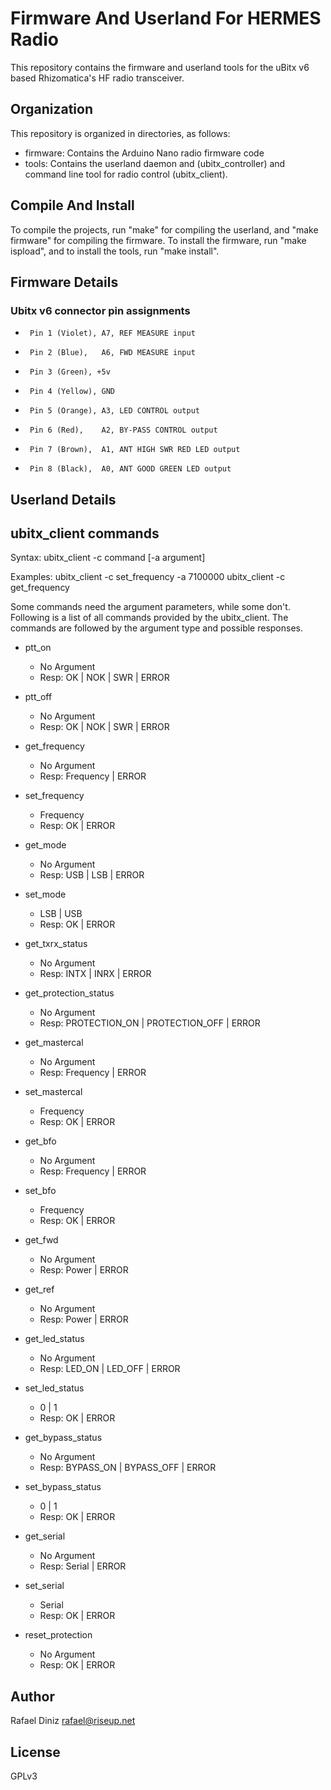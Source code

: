 # Firmware And Userland For HERMES Radio

This repository contains the firmware and userland tools for the uBitx v6
based Rhizomatica's HF radio transceiver.

## Organization

This repository is organized in directories, as follows:

* firmware: Contains the Arduino Nano radio firmware code
* tools: Contains the userland daemon and (ubitx_controller) and command line tool for radio control (ubitx_client).

## Compile And Install

To compile the projects, run "make" for compiling the userland, and "make
firmware" for compiling the firmware. To install the firmware, run "make
ispload", and to install the tools, run "make install".

## Firmware Details

### Ubitx v6 connector pin assignments

*      Pin 1 (Violet), A7, REF MEASURE input
*      Pin 2 (Blue),   A6, FWD MEASURE input
*      Pin 3 (Green), +5v
*      Pin 4 (Yellow), GND
*      Pin 5 (Orange), A3, LED CONTROL output
*      Pin 6 (Red),    A2, BY-PASS CONTROL output
*      Pin 7 (Brown),  A1, ANT HIGH SWR RED LED output
*      Pin 8 (Black),  A0, ANT GOOD GREEN LED output

## Userland Details

## ubitx_client commands

Syntax:
    ubitx_client -c command [-a argument]

Examples:
    ubitx_client -c set_frequency -a 7100000
    ubitx_client -c get_frequency

Some commands need the argument parameters, while some don't. Following is a
list of all commands provided by the ubitx_client. The commands are followed
by the argument type and possible responses.

* ptt_on
  * No Argument
  * Resp: OK | NOK | SWR | ERROR

* ptt_off
  * No Argument
  * Resp: OK | NOK | SWR | ERROR

* get_frequency
  * No Argument
  * Resp: Frequency | ERROR

* set_frequency
  * Frequency
  * Resp: OK | ERROR

* get_mode
  * No Argument
  * Resp: USB | LSB | ERROR

* set_mode
  * LSB | USB
  * Resp: OK | ERROR

* get_txrx_status
  * No Argument
  * Resp: INTX | INRX | ERROR

* get_protection_status
  * No Argument
  * Resp: PROTECTION_ON | PROTECTION_OFF | ERROR

* get_mastercal
  * No Argument
  * Resp: Frequency | ERROR

* set_mastercal
  * Frequency
  * Resp: OK | ERROR

* get_bfo
  * No Argument
  * Resp: Frequency | ERROR

* set_bfo
  * Frequency
  * Resp: OK | ERROR

* get_fwd
  * No Argument
  * Resp: Power | ERROR

* get_ref
  * No Argument
  * Resp: Power | ERROR

* get_led_status
  * No Argument
  * Resp: LED_ON | LED_OFF | ERROR

* set_led_status
  * 0 | 1
  * Resp: OK | ERROR

* get_bypass_status
  * No Argument
  * Resp: BYPASS_ON | BYPASS_OFF | ERROR

* set_bypass_status
  * 0 | 1
  * Resp: OK | ERROR

* get_serial
  * No Argument
  * Resp: Serial | ERROR

* set_serial
  * Serial
  * Resp: OK | ERROR

* reset_protection
  * No Argument
  * Resp: OK | ERROR

## Author

Rafael Diniz <rafael@riseup.net>

## License

GPLv3
